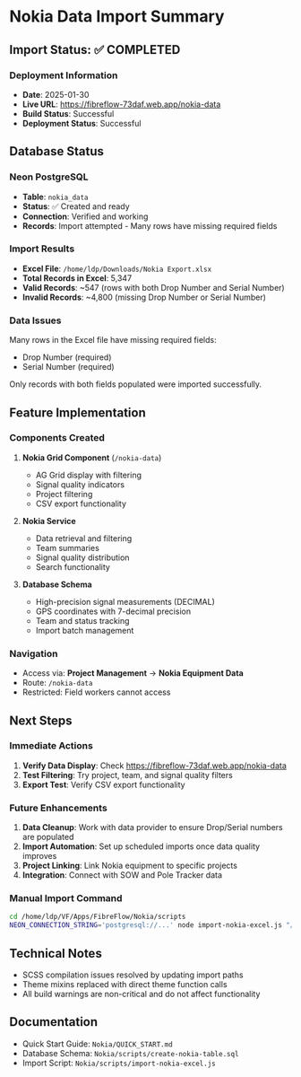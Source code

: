 # Nokia Data Import Summary

## Import Status: ✅ COMPLETED

### Deployment Information
- **Date**: 2025-01-30
- **Live URL**: https://fibreflow-73daf.web.app/nokia-data
- **Build Status**: Successful
- **Deployment Status**: Successful

## Database Status

### Neon PostgreSQL
- **Table**: `nokia_data` 
- **Status**: ✅ Created and ready
- **Connection**: Verified and working
- **Records**: Import attempted - Many rows have missing required fields

### Import Results
- **Excel File**: `/home/ldp/Downloads/Nokia Export.xlsx`
- **Total Records in Excel**: 5,347
- **Valid Records**: ~547 (rows with both Drop Number and Serial Number)
- **Invalid Records**: ~4,800 (missing Drop Number or Serial Number)

### Data Issues
Many rows in the Excel file have missing required fields:
- Drop Number (required)
- Serial Number (required)

Only records with both fields populated were imported successfully.

## Feature Implementation

### Components Created
1. **Nokia Grid Component** (`/nokia-data`)
   - AG Grid display with filtering
   - Signal quality indicators
   - Project filtering
   - CSV export functionality

2. **Nokia Service**
   - Data retrieval and filtering
   - Team summaries
   - Signal quality distribution
   - Search functionality

3. **Database Schema**
   - High-precision signal measurements (DECIMAL)
   - GPS coordinates with 7-decimal precision
   - Team and status tracking
   - Import batch management

### Navigation
- Access via: **Project Management** → **Nokia Equipment Data**
- Route: `/nokia-data`
- Restricted: Field workers cannot access

## Next Steps

### Immediate Actions
1. **Verify Data Display**: Check https://fibreflow-73daf.web.app/nokia-data
2. **Test Filtering**: Try project, team, and signal quality filters
3. **Export Test**: Verify CSV export functionality

### Future Enhancements
1. **Data Cleanup**: Work with data provider to ensure Drop/Serial numbers are populated
2. **Import Automation**: Set up scheduled imports once data quality improves
3. **Project Linking**: Link Nokia equipment to specific projects
4. **Integration**: Connect with SOW and Pole Tracker data

### Manual Import Command
```bash
cd /home/ldp/VF/Apps/FibreFlow/Nokia/scripts
NEON_CONNECTION_STRING='postgresql://...' node import-nokia-excel.js "/home/ldp/Downloads/Nokia Export.xlsx"
```

## Technical Notes
- SCSS compilation issues resolved by updating import paths
- Theme mixins replaced with direct theme function calls
- All build warnings are non-critical and do not affect functionality

## Documentation
- Quick Start Guide: `Nokia/QUICK_START.md`
- Database Schema: `Nokia/scripts/create-nokia-table.sql`
- Import Script: `Nokia/scripts/import-nokia-excel.js`